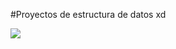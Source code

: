#Proyectos de estructura de datos xd

<img src="https://fondosanimados.com/wp-content/uploads/2023/05/makima-8.jpg">
